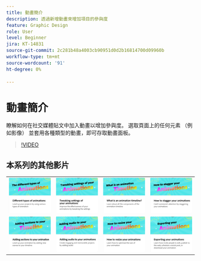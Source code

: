 ```yaml
---
title: 動畫簡介
description: 透過新增動畫來增加項目的參與度
feature: Graphic Design
role: User
level: Beginner
jira: KT-14831
source-git-commit: 2c281b48a4003cb90951d0d2b16814700d09960b
workflow-type: tm+mt
source-wordcount: '91'
ht-degree: 0%

---
```


# 動畫簡介

瞭解如何在社交媒體貼文中加入動畫以增加參與度。 選取頁面上的任何元素 （例如影像） 並套用各種類型的動畫，即可存取動畫面板。

>[!VIDEO](https://video.tv.adobe.com/v/3426975?quality=12&learn=on&hidetitle=true)

## 本系列的其他影片

<table style="table-layout:fixed">
<tr>
   <td>
         <a href="different-types-animation.md">
            <img alt="不同類型的動畫" src="assets/different-animations.png" />
         </a>
   </td>
   <td>
         <a href="tweak-animation.md">
            <img alt="調整動畫的設定" src="assets/tweaking-settings.png" />
         </a>
   </td>
   <td>
         <a href="animation-timeline.md">
            <img alt="什麼是動畫時間軸？" src="assets/what-is-animation-timeline.png" />
         </a>
   </td>
   <td>
         <a href="stagger-animations.md">
            <img alt="如何將動畫搖晃" src="assets/stagger-animations.png" />
         </a>
   </td>
</tr>
<tr>
   <td>
         <a href="add-sections-animation.md">
            <img alt="在動畫中新增區段" src="assets/add-sections.png" />
         </a>
   </td>
   <td>
         <a href="audio-animation.md">
            <img alt="在動畫中加入音效" src="assets/add-audio.png" />
         </a>
   </td>
   <td>
         <a href="resize-animations.md">
            <img alt="如何調整動畫大小" src="assets/resize-animations.png" />
         </a>
   </td>
   <td>
         <a href="export-animations.md">
            <img alt="匯出您的動畫" src="assets/exporting-animations.png" />
         </a>
   </td>
</tr>
</table>


